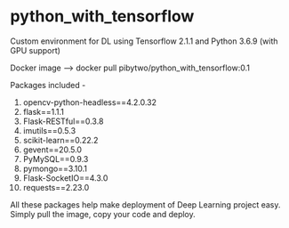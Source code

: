# python_with_tensorflow
Custom environment for DL using Tensorflow 2.1.1 and Python 3.6.9 (with GPU support)

Docker image --> docker pull pibytwo/python_with_tensorflow:0.1

Packages included - 
1.  opencv-python-headless==4.2.0.32
2. flask==1.1.1
3. Flask-RESTful==0.3.8
4. imutils==0.5.3
5. scikit-learn==0.22.2
6. gevent==20.5.0
7. PyMySQL==0.9.3
8. pymongo==3.10.1
9. Flask-SocketIO==4.3.0
10. requests==2.23.0

All these packages help make deployment of Deep Learning project easy. Simply pull the image, copy your code and deploy. 
